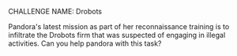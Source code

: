 CHALLENGE NAME: Drobots

Pandora's latest mission as part of her reconnaissance training is to infiltrate the Drobots firm that was suspected of engaging in illegal activities. Can you help pandora with this task?
